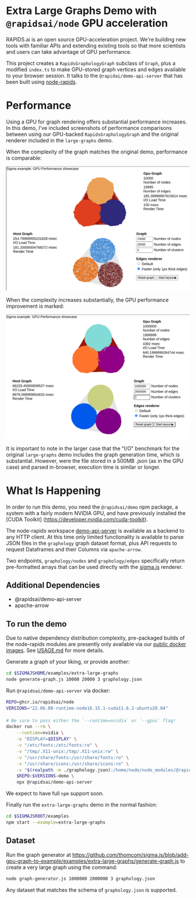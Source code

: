 # Extra Large Graphs Demo with `@rapidsai/node` GPU acceleration

RAPIDS.ai is an open source GPU-acceleration project. We're building new
tools with familiar APIs and extending existing tools so that more
scientists and users can take advantage of GPU performance.

This project creates a `RapidsGraphologyGraph` subclass of `Graph`,
plus a modified `index.ts` to make GPU-stored graph vertices and edges
available to your browser session. It talks to the `@rapidai/demo-api-server`
that has been built using [node-rapids](https://www.github.com/rapidsai/node).

# Performance

Using a GPU for graph rendering offers substantial performance increases.
In this demo, I've included screenshots of performance comparisons between
using our GPU-backed `RapidsGraphologyGraph` and the original renderer
included in the `large-graphs` demo.

When the complexity of the graph matches the original demo, performance
is comparable:

![original size of graph, screenshot](./gpu_performance_same.png)

When the complexity increases substantially, the GPU performance improvement
is marked:

![size increased by 100x](./gpu_performance_two_oom_bigger.png)

It is important to note in the larger case that the "I/O" benchmark for
the original `large-graphs` demo includes the graph generation time, which
is substantial. However, were the file stored in a 500MB .json (as in the
GPU case) and parsed in-browser, execution time is similar or longer.

# What Is Happening

In order to run this demo, you need the `@rapidsai/demo` npm package,
a system with a fairly modern NVIDIA GPU, and have previously installed
the [CUDA Toolkit] (https://developer.nvidia.com/cuda-toolkit).

The node-rapids workspace [demo-api-server](https://github.com/rapidsai/node)
is available as a backend to any HTTP client. At this time only limited
functionality is available to parse JSON files in the `graphology`
graph dataset format, plus API requests to request Dataframes and
their Columns via `apache-arrow`.

Two endpoints, `graphology/nodes` and `graphology/edges` specifically
return pre-formatted arrays that can be used directly with the
[sigma.js](https://github.com/jacomyal/sigma.js) renderer.

## Additional Dependencies

- @rapidsai/demo-api-server
- apache-arrow

## To run the demo

Due to native dependency distribution complexity, pre-packaged builds of
the node-rapids modules are presently only available via our [public docker images](https://github.com/orgs/rapidsai/packages/container/package/node).
See [USAGE.md](https://github.com/rapidsai/node/tree/main/USAGE.md) for more details.

Generate a graph of your liking, or provide another:

```bash
cd $SIGMAJSHOME/examples/extra-large-graphs
node generate-graph.js 10000 20000 3 graphology.json
```

Run `@rapidsai/demo-api-server` via docker:

```bash
REPO=ghcr.io/rapidsai/node
VERSIONS="22.06.00-runtime-node16.15.1-cuda11.6.2-ubuntu20.04"

# Be sure to pass either the `--runtime=nvidia` or `--gpus` flag!
docker run --rm \
    --runtime=nvidia \
    -e "DISPLAY=$DISPLAY" \
    -v "/etc/fonts:/etc/fonts:ro" \
    -v "/tmp/.X11-unix:/tmp/.X11-unix:rw" \
    -v "/usr/share/fonts:/usr/share/fonts:ro" \
    -v "/usr/share/icons:/usr/share/icons:ro" \
    -v "$(realpath -m ./graphology.json):/home/node/node_modules/@rapidsai/demo-api-server/public/graphology.json"
    $REPO:$VERSIONS-demo \
    npx @rapidsai/demo-api-server
```

We expect to have full `npm` support soon.

Finally run the `extra-large-graphs` demo in the normal fashion:

```bash
cd $SIGMAJSROOT/examples
npm start --example=extra-large-graphs
```  

## Dataset

Run the graph generator at <https://github.com/thomcom/sigma.js/blob/add-gpu-graph-to-example/examples/extra-large-graphs/generate-graph.js>
to create a very large graph using the command:

```bash
node graph-generator.js 1000000 2000000 3 graphology.json
```
Any dataset that matches the schema of `graphology.json` is supported.

